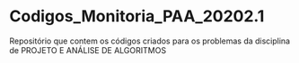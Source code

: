 # Codigos_Monitoria_PAA_20202.1
Repositório que contem os códigos criados para os problemas da disciplina de PROJETO E ANÁLISE DE ALGORITMOS

